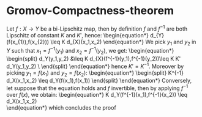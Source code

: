 # Gromov-Compactness-theorem
Let $f:X \to Y$ be a bi-Lipschitz map, then by definition $f$ and $f^{-1}$ are both Lipschitz of constant $K$ and $K'$, hence:
\begin{equation*}
    d_{Y}(f(x_{1}),f(x_{2})) \leq K d_{X}(x_1,x_2)
\end{equation*}
We pick $y_1$ and $y_2$ in $Y$ such that $x_1 = f^{-1}(y_1)$ and $x_2 = f^{-1}(y_2)$, we get:
\begin{equation*}
\begin{split}
    d_Y(y_1,y_2) &\leq K d_{X}(f^{-1}(y_1),f^{-1}(y_2))\leq K K' d_Y(y_1,y_2) \\
\end{split}
\end{equation*}
hence $K'=K^{-1}$. Moreover by picking $y_1 = f(x_1)$ and $y_2=f(x_2)$:
\begin{equation*}
    \begin{split}
        K^{-1} d_X(x_1,x_2) \leq d_Y(f(x_1),f(x_1))
    \end{split}
\end{equation*}
Conversely, let suppose that the equation holds and $f$ invertible, then by applying $f^{-1}$ over $f(x)$, we obtain:
\begin{equation*}
    K d_Y(f^{-1}(x_1),f^{-1}(x_2)) \leq d_X(x_1,x_2)  
\end{equation*}
which concludes the proof
